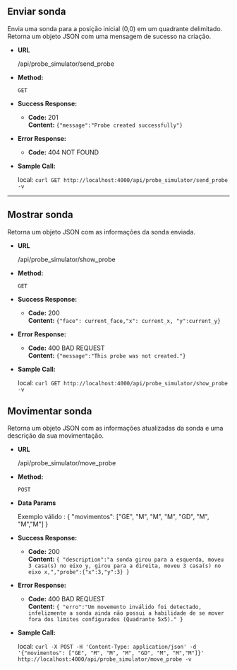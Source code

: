 **Enviar sonda**
----
  Envia uma sonda para a posição inicial (0,0) em um quadrante delimitado.
  Retorna um objeto JSON com uma mensagem de sucesso na criação.

* **URL**

  /api/probe_simulator/send_probe

* **Method:**

  `GET`
  
* **Success Response:**

  * **Code:** 201 <br />
    **Content:** `{"message":"Probe created successfully"}`
 
* **Error Response:**

  * **Code:** 404 NOT FOUND <br />

* **Sample Call:**

  local: `curl GET http://localhost:4000/api/probe_simulator/send_probe -v` 

----

**Mostrar sonda**
----
  
  Retorna um objeto JSON com as informações da sonda enviada.

* **URL**

  /api/probe_simulator/show_probe

* **Method:**

  `GET`
  
* **Success Response:**

  * **Code:** 200 <br />
    **Content:** `{"face": current_face,"x": current_x, "y":current_y}`
 
* **Error Response:**

  * **Code:** 400 BAD REQUEST <br />
    **Content:** `{"message":"This probe was not created."}`

* **Sample Call:**

  local: `curl GET http://localhost:4000/api/probe_simulator/show_probe -v` 

**Movimentar sonda**
----
  
  Retorna um objeto JSON com as informações atualizadas da sonda e uma descrição da sua movimentação.

* **URL**

  /api/probe_simulator/move_probe

* **Method:**

  `POST`
  
* **Data Params**

  Exemplo válido : {
                     "movimentos": ["GE", "M", "M", "M", "GD", "M", "M","M"]
                   }

* **Success Response:**

  * **Code:** 200 <br />
    **Content:** `{ "description":"a sonda girou para a esquerda, moveu 3 casa(s) no eixo y, girou para a direita, moveu 3 casa(s) no eixo x,","probe":{"x":3,"y":3} }`
 
* **Error Response:**

  * **Code:** 400 BAD REQUEST <br />
    **Content:** `{ "erro":"Um movemento inválido foi detectado, infelizmente a sonda ainda não possui a habilidade de se mover fora dos limites configurados (Quadrante 5x5)." }`

* **Sample Call:**

  local: `curl -X POST -H 'Content-Type: application/json' -d '{"movimentos": ["GE", "M", "M", "M", "GD", "M", "M","M"]}' http://localhost:4000/api/probe_simulator/move_probe -v` 
